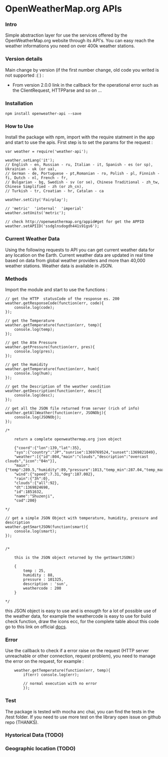 OpenWeatherMap.org APIs
=======================


### Intro
Simple abstraction layer for use the services offered by the OpenWeatherMap.org website through its API's. You
can easy reach the weather informations you need on over 400k weather stations.

### Version details
Main change by version (if the first number change, old code you writed is not supported :(   ) :  
+ From version 2.0.0 link in the callback for the operational error such as the ClientRequest, HTTPParse and so on ...

### Installation

	npm install openweather-api --save


### How to Use

Install the package with npm, import with the require statment in the app and start to use the apis. First
step is to set the params for the request :

	var weather = require('weather-api');

	weather.setLang('it');
	// English - en, Russian - ru, Italian - it, Spanish - es (or sp), Ukrainian - uk (or ua),
	// German - de, Portuguese - pt,Romanian - ro, Polish - pl, Finnish - fi, Dutch - nl, French - fr,
	// Bulgarian - bg, Swedish - sv (or se), Chinese Traditional - zh_tw, Chinese Simplified - zh (or zh_cn),
	// Turkish - tr, Croatian - hr, Catalan - ca

	weather.setCity('Fairplay');

	// 'metric'  'internal'  'imperial'
 	weather.setUnits('metric');

	// check http://openweathermap.org/appid#get for get the APPID
 	weather.setAPIID('ssdglnsdogdh441s91gs6');




### Current Weather Data
Using the following requests to API you can get current weather data for any location on the Earth. Current weather data are updated in real time based on data from global weather providers and more than 40,000 weather stations. Weather data is available in JSON.

### Methods
Import the module and start to use the functions :


	// get the HTTP  statusCode of the response es. 200
	weather.getResponseCode(function(err, code){
		console.log(code);
	});

	// get the Temperature  
	weather.getTemperature(function(err, temp){
		console.log(temp);
	});

	// get the Atm Pressure
	weather.getPressure(function(err, pres){
		console.log(pres);
	});

	// get the Humidity
	weather.getTemperature(function(err, hum){
		console.log(hum);
	});

	// get the Description of the weather condition
	weather.getDescription(function(err, desc){
		console.log(desc);
	});

	// get all the JSON file returned from server (rich of info)
	weather.getAllWeather(function(err, JSONObj){
		console.log(JSONObj);
	});

	/*

		return a complete openweathermap.org json object

		{"coord":{"lon":139,"lat":35},
		"sys":{"country":"JP","sunrise":1369769524,"sunset":1369821049},
		"weather":[{"id":804,"main":"clouds","description":"overcast clouds","icon":"04n"}],
		"main":{"temp":289.5,"humidity":89,"pressure":1013,"temp_min":287.04,"temp_max":292.04},
		"wind":{"speed":7.31,"deg":187.002},
		"rain":{"3h":0},
		"clouds":{"all":92},
		"dt":1369824698,
		"id":1851632,
		"name":"Shuzenji",
		"cod":200}

	*/

	// get a simple JSON Object with temperature, humidity, pressure and description
	weather.getSmartJSON(function(smart){
		console.log(smart);
	});


	/*

		this is the JSON object returned by the getSmartJSON()

		{
			temp : 25,
			humidity : 88,
			pressure : 101325,
			description : 'sun',
			weathercode : 200
		}

	*/

this JSON object is easy to use and is enougth for a lot of possible use of the weather data, for example the
weathercode is easy to use for build check function, draw the icons ecc, for the complete table about this code
go to this link on official [docs][1].


### Error
Use the callback to check if a error raise on the request (HTTP server unreachable or other connection, request problem),
you need to manage the error on the request, for example :

		weather.getTemperature(function(err, temp){
			if(err) console.log(err);

			// normal execution with no error
			});


### Test
The package is tested with mocha anc chai, you can find the tests in the /test folder. If you need to use more test on the
library open issue on github repo (THANKS).


### Hystorical Data  (TODO)


### Geographic location (TODO)

[1]:http://openweathermap.org/weather-conditions
